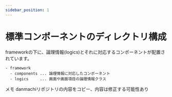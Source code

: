 ```yaml
---
sidebar_position: 1
---
```


# 標準コンポーネントのディレクトリ構成

frameworkの下に、論理情報(logics)とそれに対応するコンポーネントが配置されています。

```
- framework
  - components ... 論理情報に対応したコンポーネント
  - logics     ... 画面や画面項目の論理情報クラス
```

メモ
danmachiリポジトリの内容をコピー、内容は修正する可能性あり